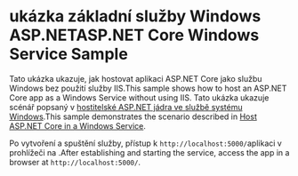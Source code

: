 # <a name="aspnet-core-windows-service-sample"></a><span data-ttu-id="a019d-101">ukázka základní služby Windows ASP.NET</span><span class="sxs-lookup"><span data-stu-id="a019d-101">ASP.NET Core Windows Service Sample</span></span>

<span data-ttu-id="a019d-102">Tato ukázka ukazuje, jak hostovat aplikaci ASP.NET Core jako službu Windows bez použití služby IIS.</span><span class="sxs-lookup"><span data-stu-id="a019d-102">This sample shows how to host an ASP.NET Core app as a Windows Service without using IIS.</span></span> <span data-ttu-id="a019d-103">Tato ukázka ukazuje scénář popsaný v [hostitelské ASP.NET jádra ve službě systému Windows](https://docs.microsoft.com/aspnet/core/host-and-deploy/windows-service).</span><span class="sxs-lookup"><span data-stu-id="a019d-103">This sample demonstrates the scenario described in [Host ASP.NET Core in a Windows Service](https://docs.microsoft.com/aspnet/core/host-and-deploy/windows-service).</span></span>

<span data-ttu-id="a019d-104">Po vytvoření a spuštění služby, přístup k `http://localhost:5000/`aplikaci v prohlížeči na .</span><span class="sxs-lookup"><span data-stu-id="a019d-104">After establishing and starting the service, access the app in a browser at `http://localhost:5000/`.</span></span>
